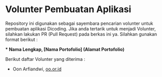 # Volunter Pembuatan Aplikasi
Repository ini digunakan sebagai sayembara pencarian volunter untuk pembuatan aplikasi Dicoding. Jika anda tertarik untuk menjadi Volunter, silahkan lakukan PR (Pull Request) pada berkas ini ya. Silahkan gunakan format berikut :


**\* Nama Lengkap, [Nama Portofolio] (Alamat Portofolio)**

Berikut daftar Volunter yang diterima :
* Oon Arfiandwi, [oo.or.id](https://oo.or.id)
